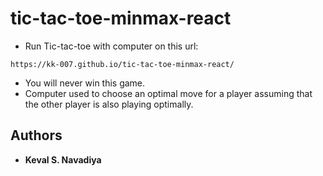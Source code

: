 # tic-tac-toe-minmax-react

-  Run Tic-tac-toe with computer on this url: 
```
https://kk-007.github.io/tic-tac-toe-minmax-react/
```

-  You will never win this game.
-  Computer used to choose an optimal move for a player assuming that the other player is also playing optimally.

## Authors

* **Keval S. Navadiya** 
